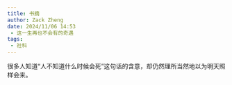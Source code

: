 ```yaml
---
title: 书摘
author: Zack Zheng
date: 2024/11/06 14:53
 - 这一生再也不会有的奇遇
tags:
 - 社科
---
```



很多人知道“人不知道什么时候会死”这句话的含意，却仍然理所当然地以为明天照样会来。   
